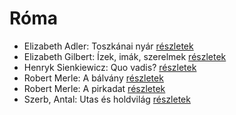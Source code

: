 # Róma

- Elizabeth Adler: Toszkánai nyár [részletek](_details/Elizabeth%20Adler.md#id_1211)
- Elizabeth Gilbert: Ízek, imák, szerelmek [részletek](_details/Elizabeth%20Gilbert.md#id_802)
- Henryk Sienkiewicz: Quo vadis? [részletek](_details/Henryk%20Sienkiewicz.md#id_386)
- Robert Merle: A bálvány [részletek](_details/Robert%20Merle.md#id_322)
- Robert Merle: A pirkadat [részletek](_details/Robert%20Merle.md#id_324)
- Szerb, Antal: Utas és holdvilág [részletek](_details/Szerb%2C%20Antal.md#id_387)